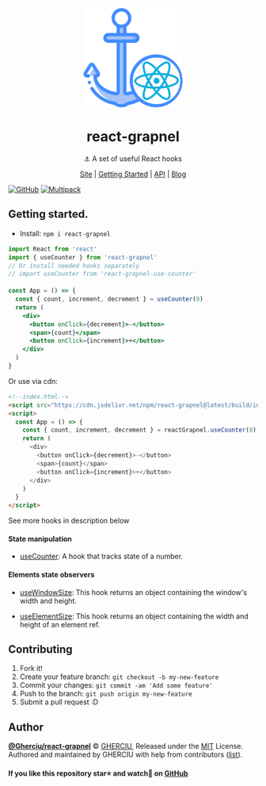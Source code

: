 <div align="center">
  <img width="200" height="200"
    src="https://raw.githubusercontent.com/Gherciu/react-grapnel/master/logo.png">
  <h1>react-grapnel</h1>
  <p>⚓ A set of useful React hooks</p>
  <p>
    <a href="https://gherciu.github.io/react-grapnel/">Site</a>
    | <a href="https://gherciu.github.io/react-grapnel/docs/doc-introduction">Getting Started</a>
    | <a href="https://gherciu.github.io/react-grapnel/docs/doc-api-introduction">API</a>
    | <a href="https://gherciu.github.io/react-grapnel/blog/">Blog</a>
  </p>
</div>

[![GitHub](https://img.shields.io/github/license/Gherciu/react-grapnel)](https://github.com/Gherciu/react-grapnel/blob/master/LICENSE)
[![Multipack](https://img.shields.io/badge/Generated%20from-Gherciu%2Fmultipack-green)](https://github.com/Gherciu/multipack)

## Getting started.

- Install: `npm i react-grapnel`

```jsx
import React from 'react'
import { useCounter } from 'react-grapnel'
// Or install needed hooks separately
// import useCounter from 'react-grapnel-use-counter'

const App = () => {
  const { count, increment, decrement } = useCounter(0)
  return (
    <div>
      <button onClick={decrement}>-</button>
      <span>{count}</span>
      <button onClick={increment}>+</button>
    </div>
  )
}
```

Or use via cdn:

```html
<!--index.html-->
<script src="https://cdn.jsdelivr.net/npm/react-grapnel@latest/build/index.js"></script>
<script>
  const App = () => {
    const { count, increment, decrement } = reactGrapnel.useCounter(0)
    return (
      <div>
        <button onClick={decrement}>-</button>
        <span>{count}</span>
        <button onClick={increment}>+</button>
      </div>
    )
  }
</script>
```

See more hooks in description below

#### State manipulation

- [useCounter](https://gherciu.github.io/react-grapnel/docs/doc-api-use-counter): A hook that tracks state of a number.

#### Elements state observers

- [useWindowSize](https://gherciu.github.io/react-grapnel/docs/doc-api-use-window-size): This hook returns an object containing the window's width and height.

- [useElementSize](https://gherciu.github.io/react-grapnel/docs/doc-api-use-element-size): This hook returns an object containing the width and height of an element ref.

## Contributing

1. Fork it!
2. Create your feature branch: `git checkout -b my-new-feature`
3. Commit your changes: `git commit -am 'Add some feature'`
4. Push to the branch: `git push origin my-new-feature`
5. Submit a pull request :D

## Author

**[@Gherciu/react-grapnel](https://github.com/Gherciu/react-grapnel)** © [GHERCIU](https://github.com/Gherciu), Released under the [MIT](https://github.com/Gherciu/react-grapnel/blob/master/LICENSE) License.<br>
Authored and maintained by GHERCIU with help from contributors ([list](https://github.com/Gherciu/react-grapnel/contributors)).

#### If you like this repository star⭐ and watch👀 on [GitHub](https://github.com/Gherciu/react-grapnel)

